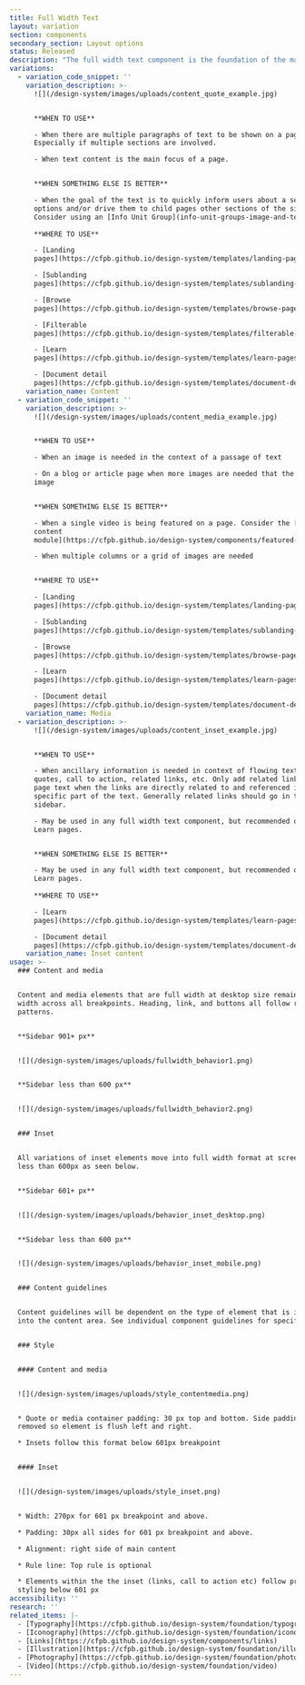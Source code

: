 ```yaml
---
title: Full Width Text
layout: variation
section: components
secondary_section: Layout options
status: Released
description: "The full width text component is the foundation of the main content area of many pages. Spanning the full main content area within a given template, it houses basic text content that follows [our typographic hierarchy](https://cfpb.github.io/design-system/foundation/typography) with the option to add pull quotes, media, inset information, and tables in-line.\n\nMore information about the Full Width Text component can be found at:\n\n<http://cfpb.github.io/design-manual/page-components/fullwidth-text.html>\t\n\nand\n\n<https://cfpb.github.io/capital-framework/components/cf-layout/#custom-content-layouts>"
variations:
  - variation_code_snippet: ''
    variation_description: >-
      ![](/design-system/images/uploads/content_quote_example.jpg)


      **WHEN TO USE**

      - When there are multiple paragraphs of text to be shown on a page.
      Especially if multiple sections are involved.

      - When text content is the main focus of a page.


      **WHEN SOMETHING ELSE IS BETTER**

      - When the goal of the text is to quickly inform users about a set of
      options and/or drive them to child pages other sections of the site.
      Consider using an [Info Unit Group](info-unit-groups-image-and-text).
       
      **WHERE TO USE**

      - [Landing
      pages](https://cfpb.github.io/design-system/templates/landing-pages)

      - [Sublanding
      pages](https://cfpb.github.io/design-system/templates/sublanding-pages)

      - [Browse
      pages](https://cfpb.github.io/design-system/templates/browse-pages)

      - [Filterable
      pages](https://cfpb.github.io/design-system/templates/filterable-pages)

      - [Learn
      pages](https://cfpb.github.io/design-system/templates/learn-pages)

      - [Document detail
      pages](https://cfpb.github.io/design-system/templates/document-detail-pages)
    variation_name: Content
  - variation_code_snippet: ''
    variation_description: >-
      ![](/design-system/images/uploads/content_media_example.jpg)


      **WHEN TO USE**

      - When an image is needed in the context of a passage of text

      - On a blog or article page when more images are needed that the featured
      image


      **WHEN SOMETHING ELSE IS BETTER**

      - When a single video is being featured on a page. Consider the [featured
      content
      module](https://cfpb.github.io/design-system/components/featured-content-module).

      - When multiple columns or a grid of images are needed


      **WHERE TO USE**

      - [Landing
      pages](https://cfpb.github.io/design-system/templates/landing-pages)

      - [Sublanding
      pages](https://cfpb.github.io/design-system/templates/sublanding-pages)

      - [Browse
      pages](https://cfpb.github.io/design-system/templates/browse-pages)

      - [Learn
      pages](https://cfpb.github.io/design-system/templates/learn-pages)

      - [Document detail
      pages](https://cfpb.github.io/design-system/templates/document-detail-pages)
    variation_name: Media
  - variation_description: >-
      ![](/design-system/images/uploads/content_inset_example.jpg)


      **WHEN TO USE**

      - When ancillary information is needed in context of flowing text, such as
      quotes, call to action, related links, etc. Only add related links within
      page text when the links are directly related to and referenced in a
      specific part of the text. Generally related links should go in the
      sidebar.

      - May be used in any full width text component, but recommended only for
      Learn pages.


      **WHEN SOMETHING ELSE IS BETTER**

      - May be used in any full width text component, but recommended only for
      Learn pages.
       
      **WHERE TO USE**

      - [Learn
      pages](https://cfpb.github.io/design-system/templates/learn-pages)

      - [Document detail
      pages](https://cfpb.github.io/design-system/templates/document-detail-pages)
    variation_name: Inset content
usage: >-
  ### Content and media


  Content and media elements that are full width at desktop size remain full
  width across all breakpoints. Heading, link, and buttons all follow responsive
  patterns.


  **Sidebar 901+ px**


  ![](/design-system/images/uploads/fullwidth_behavior1.png)


  **Sidebar less than 600 px**


  ![](/design-system/images/uploads/fullwidth_behavior2.png)


  ### Inset


  All variations of inset elements move into full width format at screen widths
  less than 600px as seen below.


  **Sidebar 601+ px**


  ![](/design-system/images/uploads/behavior_inset_desktop.png)


  **Sidebar less than 600 px**


  ![](/design-system/images/uploads/behavior_inset_mobile.png)


  ### Content guidelines


  Content guidelines will be dependent on the type of element that is inserted
  into the content area. See individual component guidelines for specifics.


  ### Style


  #### Content and media


  ![](/design-system/images/uploads/style_contentmedia.png)


  * Quote or media container padding: 30 px top and bottom. Side padding is
  removed so element is flush left and right.

  * Insets follow this format below 601px breakpoint


  #### Inset


  ![](/design-system/images/uploads/style_inset.png)


  * Width: 270px for 601 px breakpoint and above.

  * Padding: 30px all sides for 601 px breakpoint and above.

  * Alignment: right side of main content

  * Rule line: Top rule is optional

  * Elements within the the inset (links, call to action etc) follow prefooter
  styling below 601 px
accessibility: ''
research: ''
related_items: |-
  - [Typography](https://cfpb.github.io/design-system/foundation/typography)
  - [Iconography](https://cfpb.github.io/design-system/foundation/iconography)
  - [Links](https://cfpb.github.io/design-system/components/links)
  - [Illustration](https://cfpb.github.io/design-system/foundation/illustration)
  - [Photography](https://cfpb.github.io/design-system/foundation/photography)
  - [Video](https://cfpb.github.io/design-system/foundation/video)
---
```


